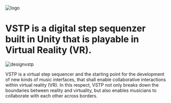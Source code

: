 ![logo](https://user-images.githubusercontent.com/41807674/52926392-8b824680-3303-11e9-8307-33204447bc0b.png)

# VSTP is a digital step sequenzer built in Unity that is playable in Virtual Reality (VR).



![designvstp](https://user-images.githubusercontent.com/41807674/52926262-11ea5880-3303-11e9-8262-5b0a1a6e1c86.png)

VSTP is a virtual step sequencer and the starting point for the development of new kinds of music interfaces, that shall enable collaborative interactions within virtual reality (VR). In this respect, VSTP not only breaks down the boundaries between reality and virtuality, but also enables musicians to collaborate with each other across borders.

